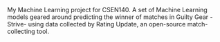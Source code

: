 My Machine Learning project for CSEN140. A set of Machine Learning models geared around predicting the winner of matches in Guilty Gear -Strive- using data collected by Rating Update, an open-source match-collecting tool.
